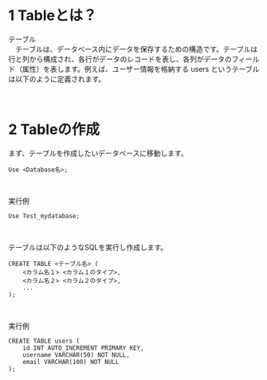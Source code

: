 # 1 Tableとは？

テーブル<br>
　テーブルは、データベース内にデータを保存するための構造です。テーブルは行と列から構成され、各行がデータのレコードを表し、各列がデータのフィールド（属性）を表します。例えば、ユーザー情報を格納する users というテーブルは以下のように定義されます。

<br>

# 2 Tableの作成

まず、テーブルを作成したいデータベースに移動します。

```
Use <Database名>;
```

<br>

実行例



```
Use Test_mydatabase;
```

<br>

テーブルは以下のようなSQLを実行し作成します。

```
CREATE TABLE <テーブル名> (
    <カラム名１> <カラム１のタイプ>,
    <カラム名２> <カラム２のタイプ>,
    ...
);
```

<br>

実行例

```
CREATE TABLE users (
    id INT AUTO_INCREMENT PRIMARY KEY,
    username VARCHAR(50) NOT NULL,
    email VARCHAR(100) NOT NULL
);
```

